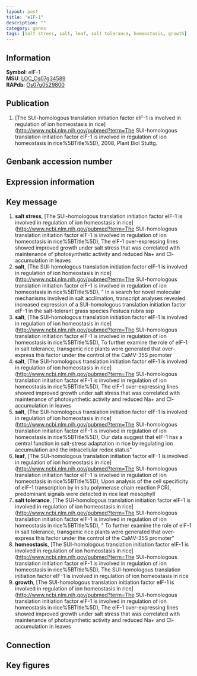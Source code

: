 ```yaml
---
layout: post
title: "eIF-1"
description: ""
category: genes
tags: [salt stress, salt, leaf, salt tolerance, homeostasis, growth]
---
```


## Information
__Symbol__: eIF-1  
__MSU__: [LOC_Os07g34589](http://rice.plantbiology.msu.edu/cgi-bin/ORF_infopage.cgi?orf=LOC_Os07g34589)  
__RAPdb__: [Os07g0529800](http://rapdb.dna.affrc.go.jp/viewer/gbrowse_details/irgsp1?name=Os07g0529800)  

## Publication
1. [The SUI-homologous translation initiation factor eIF-1 is involved in regulation of ion homeostasis in rice](http://www.ncbi.nlm.nih.gov/pubmed?term=The SUI-homologous translation initiation factor eIF-1 is involved in regulation of ion homeostasis in rice%5BTitle%5D), 2008, Plant Biol Stuttg.

## Genbank accession number

## Expression information

## Key message
1. __salt stress__, [The SUI-homologous translation initiation factor eIF-1 is involved in regulation of ion homeostasis in rice](http://www.ncbi.nlm.nih.gov/pubmed?term=The SUI-homologous translation initiation factor eIF-1 is involved in regulation of ion homeostasis in rice%5BTitle%5D),  The eIF-1 over-expressing lines showed improved growth under salt stress that was correlated with maintenance of photosynthetic activity and reduced Na+ and Cl- accumulation in leaves
2. __salt__, [The SUI-homologous translation initiation factor eIF-1 is involved in regulation of ion homeostasis in rice](http://www.ncbi.nlm.nih.gov/pubmed?term=The SUI-homologous translation initiation factor eIF-1 is involved in regulation of ion homeostasis in rice%5BTitle%5D), " In a search for novel molecular mechanisms involved in salt acclimation, transcript analyses revealed increased expression of a SUI-homologous translation initiation factor eIF-1 in the salt-tolerant grass species Festuca rubra ssp
3. __salt__, [The SUI-homologous translation initiation factor eIF-1 is involved in regulation of ion homeostasis in rice](http://www.ncbi.nlm.nih.gov/pubmed?term=The SUI-homologous translation initiation factor eIF-1 is involved in regulation of ion homeostasis in rice%5BTitle%5D),  To further examine the role of eIF-1 in salt tolerance, transgenic rice plants were generated that over-express this factor under the control of the CaMV-35S promoter
4. __salt__, [The SUI-homologous translation initiation factor eIF-1 is involved in regulation of ion homeostasis in rice](http://www.ncbi.nlm.nih.gov/pubmed?term=The SUI-homologous translation initiation factor eIF-1 is involved in regulation of ion homeostasis in rice%5BTitle%5D),  The eIF-1 over-expressing lines showed improved growth under salt stress that was correlated with maintenance of photosynthetic activity and reduced Na+ and Cl- accumulation in leaves
5. __salt__, [The SUI-homologous translation initiation factor eIF-1 is involved in regulation of ion homeostasis in rice](http://www.ncbi.nlm.nih.gov/pubmed?term=The SUI-homologous translation initiation factor eIF-1 is involved in regulation of ion homeostasis in rice%5BTitle%5D),  Our data suggest that eIF-1 has a central function in salt-stress adaptation in rice by regulating ion accumulation and the intracellular redox status"
6. __leaf__, [The SUI-homologous translation initiation factor eIF-1 is involved in regulation of ion homeostasis in rice](http://www.ncbi.nlm.nih.gov/pubmed?term=The SUI-homologous translation initiation factor eIF-1 is involved in regulation of ion homeostasis in rice%5BTitle%5D),  Upon analysis of the cell specificity of eIF-1 transcription by in situ polymerase chain reaction PCR), predominant signals were detected in rice leaf mesophyll
7. __salt tolerance__, [The SUI-homologous translation initiation factor eIF-1 is involved in regulation of ion homeostasis in rice](http://www.ncbi.nlm.nih.gov/pubmed?term=The SUI-homologous translation initiation factor eIF-1 is involved in regulation of ion homeostasis in rice%5BTitle%5D), " To further examine the role of eIF-1 in salt tolerance, transgenic rice plants were generated that over-express this factor under the control of the CaMV-35S promoter"
8. __homeostasis__, [The SUI-homologous translation initiation factor eIF-1 is involved in regulation of ion homeostasis in rice](http://www.ncbi.nlm.nih.gov/pubmed?term=The SUI-homologous translation initiation factor eIF-1 is involved in regulation of ion homeostasis in rice%5BTitle%5D), The SUI-homologous translation initiation factor eIF-1 is involved in regulation of ion homeostasis in rice
9. __growth__, [The SUI-homologous translation initiation factor eIF-1 is involved in regulation of ion homeostasis in rice](http://www.ncbi.nlm.nih.gov/pubmed?term=The SUI-homologous translation initiation factor eIF-1 is involved in regulation of ion homeostasis in rice%5BTitle%5D),  The eIF-1 over-expressing lines showed improved growth under salt stress that was correlated with maintenance of photosynthetic activity and reduced Na+ and Cl- accumulation in leaves

## Connection

## Key figures


